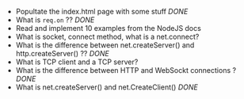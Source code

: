 -   Popultate the index.html page with some stuff *DONE*
-   What is `req.on` ?? *DONE*
-   Read and implement 10 examples from the NodeJS docs  
-   What is socket, connect method, what is a net.connect?
-   What is the difference between net.createServer() and http.createServer() ?? *DONE*
-   What is TCP client and a TCP server? 
-   What is the difference between HTTP and WebSockt connections ? *DONE*
-   What is net.createServer() and net.CreateClient() *DONE*